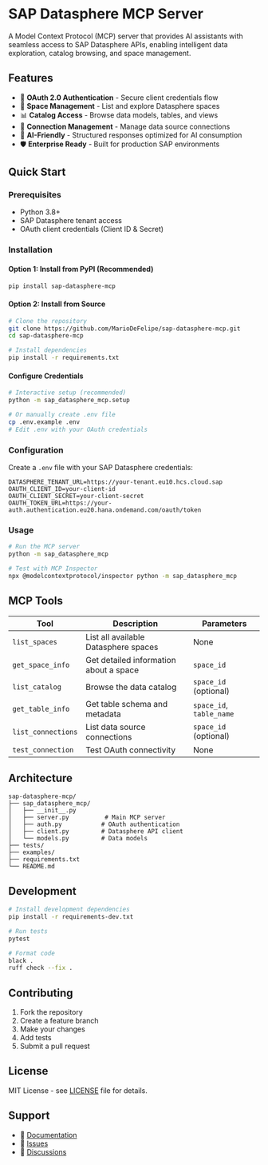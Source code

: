 # SAP Datasphere MCP Server

A Model Context Protocol (MCP) server that provides AI assistants with seamless access to SAP Datasphere APIs, enabling intelligent data exploration, catalog browsing, and space management.

## Features

- 🔐 **OAuth 2.0 Authentication** - Secure client credentials flow
- 🏢 **Space Management** - List and explore Datasphere spaces
- 📊 **Catalog Access** - Browse data models, tables, and views
- 🔗 **Connection Management** - Manage data source connections
- 🧠 **AI-Friendly** - Structured responses optimized for AI consumption
- 🛡️ **Enterprise Ready** - Built for production SAP environments

## Quick Start

### Prerequisites

- Python 3.8+
- SAP Datasphere tenant access
- OAuth client credentials (Client ID & Secret)

### Installation

#### Option 1: Install from PyPI (Recommended)
```bash
pip install sap-datasphere-mcp
```

#### Option 2: Install from Source
```bash
# Clone the repository
git clone https://github.com/MarioDeFelipe/sap-datasphere-mcp.git
cd sap-datasphere-mcp

# Install dependencies
pip install -r requirements.txt
```

#### Configure Credentials
```bash
# Interactive setup (recommended)
python -m sap_datasphere_mcp.setup

# Or manually create .env file
cp .env.example .env
# Edit .env with your OAuth credentials
```

### Configuration

Create a `.env` file with your SAP Datasphere credentials:

```env
DATASPHERE_TENANT_URL=https://your-tenant.eu10.hcs.cloud.sap
OAUTH_CLIENT_ID=your-client-id
OAUTH_CLIENT_SECRET=your-client-secret
OAUTH_TOKEN_URL=https://your-auth.authentication.eu20.hana.ondemand.com/oauth/token
```

### Usage

```bash
# Run the MCP server
python -m sap_datasphere_mcp

# Test with MCP Inspector
npx @modelcontextprotocol/inspector python -m sap_datasphere_mcp
```

## MCP Tools

| Tool | Description | Parameters |
|------|-------------|------------|
| `list_spaces` | List all available Datasphere spaces | None |
| `get_space_info` | Get detailed information about a space | `space_id` |
| `list_catalog` | Browse the data catalog | `space_id` (optional) |
| `get_table_info` | Get table schema and metadata | `space_id`, `table_name` |
| `list_connections` | List data source connections | `space_id` (optional) |
| `test_connection` | Test OAuth connectivity | None |

## Architecture

```
sap-datasphere-mcp/
├── sap_datasphere_mcp/
│   ├── __init__.py
│   ├── server.py          # Main MCP server
│   ├── auth.py           # OAuth authentication
│   ├── client.py         # Datasphere API client
│   └── models.py         # Data models
├── tests/
├── examples/
├── requirements.txt
└── README.md
```

## Development

```bash
# Install development dependencies
pip install -r requirements-dev.txt

# Run tests
pytest

# Format code
black .
ruff check --fix .
```

## Contributing

1. Fork the repository
2. Create a feature branch
3. Make your changes
4. Add tests
5. Submit a pull request

## License

MIT License - see [LICENSE](LICENSE) file for details.

## Support

- 📖 [Documentation](docs/)
- 🐛 [Issues](https://github.com/yourusername/sap-datasphere-mcp/issues)
- 💬 [Discussions](https://github.com/yourusername/sap-datasphere-mcp/discussions)